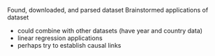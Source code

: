 Found, downloaded, and parsed dataset
Brainstormed applications of dataset
- could combine with other datasets (have year and country data)
- linear regression applications
- perhaps try to establish causal links